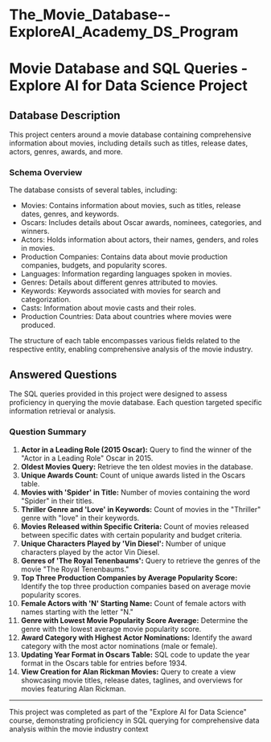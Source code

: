 # The_Movie_Database--ExploreAI_Academy_DS_Program
# Movie Database and SQL Queries - Explore AI for Data Science Project


## Database Description

This project centers around a movie database containing comprehensive information about movies, including details such as titles, release dates, actors, genres, awards, and more.

### Schema Overview

The database consists of several tables, including:

- Movies: Contains information about movies, such as titles, release dates, genres, and keywords.
- Oscars: Includes details about Oscar awards, nominees, categories, and winners.
- Actors: Holds information about actors, their names, genders, and roles in movies.
- Production Companies: Contains data about movie production companies, budgets, and popularity scores.
- Languages: Information regarding languages spoken in movies.
- Genres: Details about different genres attributed to movies.
- Keywords: Keywords associated with movies for search and categorization.
- Casts: Information about movie casts and their roles.
- Production Countries: Data about countries where movies were produced.

The structure of each table encompasses various fields related to the respective entity, enabling comprehensive analysis of the movie industry.

## Answered Questions

The SQL queries provided in this project were designed to assess proficiency in querying the movie database. Each question targeted specific information retrieval or analysis.

### Question Summary

1. **Actor in a Leading Role (2015 Oscar):** Query to find the winner of the "Actor in a Leading Role" Oscar in 2015.
2. **Oldest Movies Query:** Retrieve the ten oldest movies in the database.
3. **Unique Awards Count:** Count of unique awards listed in the Oscars table.
4. **Movies with 'Spider' in Title:** Number of movies containing the word "Spider" in their titles.
5. **Thriller Genre and 'Love' in Keywords:** Count of movies in the "Thriller" genre with "love" in their keywords.
6. **Movies Released within Specific Criteria:** Count of movies released between specific dates with certain popularity and budget criteria.
7. **Unique Characters Played by 'Vin Diesel':** Number of unique characters played by the actor Vin Diesel.
8. **Genres of 'The Royal Tenenbaums':** Query to retrieve the genres of the movie "The Royal Tenenbaums."
9. **Top Three Production Companies by Average Popularity Score:** Identify the top three production companies based on average movie popularity scores.
10. **Female Actors with 'N' Starting Name:** Count of female actors with names starting with the letter "N."
11. **Genre with Lowest Movie Popularity Score Average:** Determine the genre with the lowest average movie popularity score.
12. **Award Category with Highest Actor Nominations:** Identify the award category with the most actor nominations (male or female).
13. **Updating Year Format in Oscars Table:** SQL code to update the year format in the Oscars table for entries before 1934.
14. **View Creation for Alan Rickman Movies:** Query to create a view showcasing movie titles, release dates, taglines, and overviews for movies featuring Alan Rickman.

---

This project was completed as part of the "Explore AI for Data Science" course, demonstrating proficiency in SQL querying for comprehensive data analysis within the movie industry context

